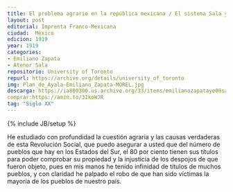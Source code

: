 ```yaml
---
title: El problema agrario en la república mexicana / El sistema Sala y el Plan de ayala
layout: post
editorial: Imprenta Franco-Mexicana
ciudad:  México
edicion: 1919
year: 1919
categories: 
- Emiliano Zapata
- Atenor Sala
repositorio: University of Toronto
repurl: https://archive.org/details/university_of_toronto
img: Plan_de_Ayala-Emiliano_Zapata-MOREL.jpg
descarga: https://ia800300.us.archive.org/33/items/emilianozapataye00salauoft/emilianozapataye00salauoft_bw.pdf
comprar:https://amzn.to/31koWJR
tag: "Siglo XX"
---
```

{% include JB/setup %}

He estudiado con profundidad la cuestión agraria y las causas verdaderas de esta Revolución Social, que puedo asegurar a usted que del número de pueblos que hay en los Estados del Sur, el 80 por ciento tienen sus títulos para poder comprobar su propiedad y la injusticia de los despojos de que fueron objeto, pues en mis manos he tenido infinidad de títulos de muchos pueblos, y con claridad he palpado el robo de que han sido víctimas la mayoría de los pueblos de nuestro país.